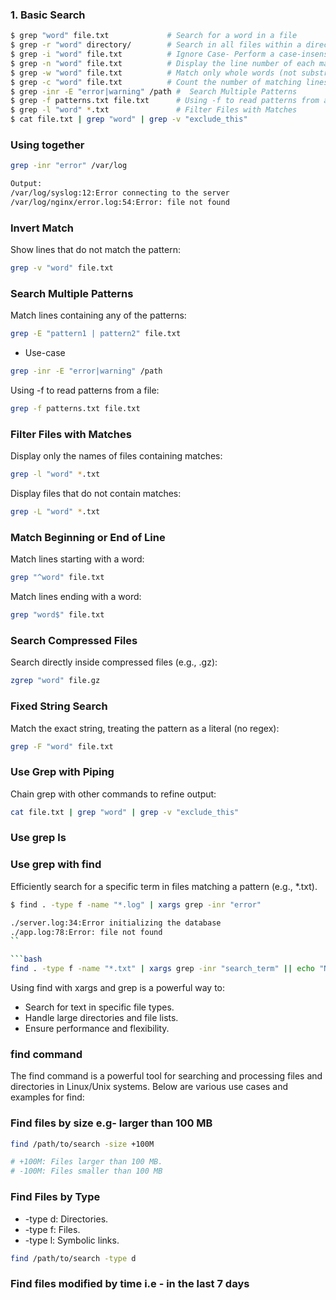 
### 1. Basic Search

```bash
$ grep "word" file.txt             # Search for a word in a file
$ grep -r "word" directory/        # Search in all files within a directory and its subdirectories Recursive
$ grep -i "word" file.txt          # Ignore Case- Perform a case-insensitive search
$ grep -n "word" file.txt          # Display the line number of each matching line
$ grep -w "word" file.txt          # Match only whole words (not substrings)
$ grep -c "word" file.txt          # Count the number of matching lines
$ grep -inr -E "error|warning" /path #  Search Multiple Patterns
$ grep -f patterns.txt file.txt      # Using -f to read patterns from a file
$ grep -l "word" *.txt               # Filter Files with Matches
$ cat file.txt | grep "word" | grep -v "exclude_this" 
```


### Using together
```bash
grep -inr "error" /var/log

Output:
/var/log/syslog:12:Error connecting to the server
/var/log/nginx/error.log:54:Error: file not found
```

### Invert Match
Show lines that do not match the pattern:
```bash
grep -v "word" file.txt
```
### Search Multiple Patterns
Match lines containing any of the patterns:
```bash
grep -E "pattern1 | pattern2" file.txt
```
* Use-case
```bash
grep -inr -E "error|warning" /path
```
Using -f to read patterns from a file:
```bash
grep -f patterns.txt file.txt
```

###  Filter Files with Matches
Display only the names of files containing matches:

```bash
grep -l "word" *.txt
```
Display files that do not contain matches:

```bash
grep -L "word" *.txt
```
### Match Beginning or End of Line
Match lines starting with a word:
```bash
grep "^word" file.txt
```
Match lines ending with a word:
```bash
grep "word$" file.txt
```
### Search Compressed Files
Search directly inside compressed files (e.g., .gz):
```bash
zgrep "word" file.gz
```
### Fixed String Search
Match the exact string, treating the pattern as a literal (no regex):
```bash
grep -F "word" file.txt
```
### Use Grep with Piping
Chain grep with other commands to refine output:
```bash
cat file.txt | grep "word" | grep -v "exclude_this"
```

### Use grep ls

### Use grep with find
Efficiently search for a specific term in files matching a pattern (e.g., *.txt). 

```bash
$ find . -type f -name "*.log" | xargs grep -inr "error"

./server.log:34:Error initializing the database
./app.log:78:Error: file not found
``

```bash
find . -type f -name "*.txt" | xargs grep -inr "search_term" || echo "No matches found"
```
Using find with xargs and grep is a powerful way to:

* Search for text in specific file types.
* Handle large directories and file lists.
* Ensure performance and flexibility.


### find command
The find command is a powerful tool for searching and processing files and directories in Linux/Unix systems. Below are various use cases and examples for find:

### Find files by size e.g- larger than 100 MB
```bash
find /path/to/search -size +100M

# +100M: Files larger than 100 MB.
# -100M: Files smaller than 100 MB
```
### Find Files by Type
* -type d: Directories.
* -type f: Files.
* -type l: Symbolic links.

```bash
find /path/to/search -type d
```
###  Find files modified by time i.e - in the last 7 days

